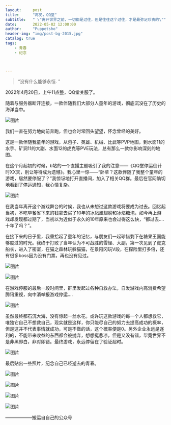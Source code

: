 ```yaml
---
layout:     post
title:      "再见，QQ堂"
subtitle:   " \"离开世界之前，一切都是过往，但是往往这个过往，才是最弥足珍贵的\""
date:       2022-05-02 12:00:00
author:     "Puppetsho"
header-img: "img/post-bg-2015.jpg"
catalog: true
tags:
    - 青春
    - 纪念



---
```


> “没有什么能够永恒. ”

 2022年4月20日，上午11点整，QQ堂关服了。

  随着与服务器断开连接，一款伴随我们大部分人童年的游戏，彻底沉没在了历史的海洋当中。

![图片](https://mmbiz.qpic.cn/mmbiz_jpg/icLibUWmnU35WRoQP5xYoGicibVAsjKaxEVa37zHcNib3kxbiaTX8ou9ReVZiaYNaCdvPH1Abrou7BBYmn5MPgdlwtjRQ/640?wx_fmt=jpeg&wxfrom=5&wx_lazy=1&wx_co=1)

  我们一直在努力地向前奔跑，但也会时常回头望望，怀念曾经的美好。

这是一款伴随我童年的游戏，从包子、英雄、机械、比武等PVP地图，到水面11的水手、矿洞11的大副、水面12的虎克等PVE玩法，总有那么一款你影响深刻的地图。

  在这个月起初的时候，b站的一个直播主题吸引了我的注意——《QQ堂停运倒计时XX天，别让等待成为遗憾》。我心里一惊——“卧草？这款伴随了我整个童年的游戏，居然要停服了？”我惊讶地打开直播间，加入了相关QQ群。最后在官网确切地看到了停运通知，我心情复杂。

![图片](https://mmbiz.qpic.cn/mmbiz_png/icLibUWmnU35WRoQP5xYoGicibVAsjKaxEVaoh19zRtDC1iaPGV4ibTgJok1iadCHibicar8rZXzIu1z2dWMdJ9QD0eC0ww/640?wx_fmt=png&wxfrom=5&wx_lazy=1&wx_co=1)

  在我当年离开这个游戏舞台的时候，我也从未想过这款游戏将要成为过去。回忆起当初，不吃早餐省下来的钱拿去买了10年的冰凤凰翅膀和冰焰糖泡，如今再上游戏却发现都过期了，当初以为近似于永久的10年原来也会过得这么快，“都过去....十年了吗？”。

  在接下来的日子里，我重拾起了童年的记忆，与朋友们一起珍惜剩下在糖果王国能够度过的时光。我终于打败了当年认为不可战胜的雪怪、大副，第一次见到了虎克船长，进入了密室，在猫之森林玩躲猫猫，在景阳冈玩V段，在探险里打多倍，还有很多boss因为没有门票，再也没有见过。

  

![图片](https://mmbiz.qpic.cn/mmbiz_png/icLibUWmnU35WRoQP5xYoGicibVAsjKaxEVakAibYqib0gNVv36l4ZALg5GqWcdc53ghROflW0XPiaqhY1icINeaB3FvlA/640?wx_fmt=png&wxfrom=5&wx_lazy=1&wx_co=1)

![图片](https://mmbiz.qpic.cn/mmbiz_png/icLibUWmnU35WRoQP5xYoGicibVAsjKaxEVahaMEsUgSunibtNno7CeqVZIBMRicOX3xgZzgP88w8ict0UmJaIaqz0CoQ/640?wx_fmt=png&wxfrom=5&wx_lazy=1&wx_co=1)

  在游戏停服的最后一段时间里，群里发起过各种自救办法，自发游戏内高消费希望腾讯重视，向中消举报游戏停运....



![图片](https://mmbiz.qpic.cn/mmbiz_png/icLibUWmnU35WRoQP5xYoGicibVAsjKaxEVaGib3bJzibVktN4ymm3t4plk1u1gTuYPial6ic5rAAozn7xL2MaIeUkP1uw/640?wx_fmt=png&wxfrom=5&wx_lazy=1&wx_co=1)

  虽然最终都石沉大海，没有惊起一丝水花。或许玩这款游戏的每一个人都想救它，唯独它自己不想救自己，现实就是这样，你只能尽自己的努力去提高成功的概率，但是这并不代表事情就成功，可是不做的话，这个概率便是0。另外企业永远是逐利的，不能带来收益的东西都会被抛弃，想想挺悲凉，但是又没有错，毕竟世界不是非黑即白，非对即错。最终游戏，永远停留在了验证超时。

![图片](https://mmbiz.qpic.cn/mmbiz_png/icLibUWmnU35WRoQP5xYoGicibVAsjKaxEVatGRKDjeQueM4Vnwia4ZxzNhogEicyVXSBKwZIXyEmdResgrCfK0nI7vw/640?wx_fmt=png&wxfrom=5&wx_lazy=1&wx_co=1)

  最后贴出一些照片，纪念自己已经逝去的青春。

![图片](https://mmbiz.qpic.cn/mmbiz_png/icLibUWmnU35WRoQP5xYoGicibVAsjKaxEVaZ4Fm1KXQdKTAArDOcwpwl8rcvylXEUSH064SeYjNIYvXaTD7QAeaDg/640?wx_fmt=png&wxfrom=5&wx_lazy=1&wx_co=1)

![图片](https://mmbiz.qpic.cn/mmbiz_png/icLibUWmnU35WRoQP5xYoGicibVAsjKaxEVayMT79VwWTaDyGs0SSInRuO8AhmjKfR3QqleaTR5ubOBCvWwnVQDPoQ/640?wx_fmt=png&wxfrom=5&wx_lazy=1&wx_co=1)

![图片](https://mmbiz.qpic.cn/mmbiz_png/icLibUWmnU35WRoQP5xYoGicibVAsjKaxEVaE9NbrpPxL9YQmNxJGrUB3HQX813ibiaicqS1pKDUbyx0w13Jibww33ptag/640?wx_fmt=png&wxfrom=5&wx_lazy=1&wx_co=1)

![图片](https://mmbiz.qpic.cn/mmbiz_png/icLibUWmnU35WRoQP5xYoGicibVAsjKaxEVaIGQqbn2t1TMErBW2o3fOxvNhvuxZe7G60bTHM7e1gZJ6yv4Lqrr0gg/640?wx_fmt=png&wxfrom=5&wx_lazy=1&wx_co=1)

——————搬运自自己的公众号

